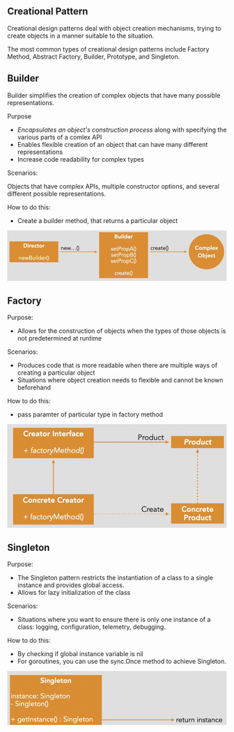 ## Creational Pattern
Creational design patterns deal with object creation mechanisms, trying to create objects in a manner suitable to the situation.

The most common types of creational design patterns include Factory Method, Abstract Factory, Builder, Prototype, and Singleton.

## Builder
Builder simplifies the creation of complex objects that have many possible representations.

Purpose 
- *Encapsulates an object's construction process* along with specifying the various parts of a comlex API
- Enables flexible creation of an object that can have many different representations
- Increase code readability for complex types

Scenarios:

Objects that have complex APIs, multiple constructor options, and several different possible representations.

How to do this:
- Create a builder method, that returns a particular object

![Builder Flowhcart](image.png)

## Factory

Purpose: 
- Allows for the construction of objects when the types of those objects is not predetermined at runtime

Scenarios:
- Produces code that is more readable when there are multiple ways of creating a particular object
- Situations where object creation needs to flexible and cannot be known beforehand

How to do this:
- pass paramter of particular type in factory method

![Factor Flowchart](image-1.png)

## Singleton

Purpose:
- The Singleton pattern restricts the instantiation of a class to a single instance and provides global access.
- Allows for lazy initialization of the class

Scenarios:
- Situations where you want to ensure there is only one instance of a class: logging, configuration, telemetry, debugging.

How to do this:

- By checking if global instance variable is nil
- For goroutines, you can use the sync.Once method to achieve Singleton.

![Singleton Flowchart](image-2.png)